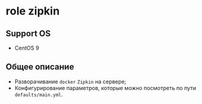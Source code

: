 # role zipkin

## Support OS

- CentOS 9

## Общее описание

- Разворачивание `docker` `Zipkin` на сервере;
- Конфигурирование параметров, которые можно посмотреть по пути `defaults/main.yml`.
